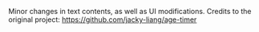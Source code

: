 Minor changes in text contents, as well as UI modifications.
Credits to the original project: https://github.com/jacky-liang/age-timer
